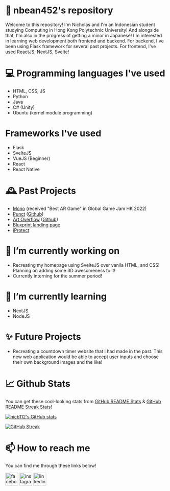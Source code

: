 # 👋 nbean452's repository 
<!-- ([Homepage](https://nicb112.github.io)) -->

Welcome to this repository! I'm Nicholas and I'm an Indonesian student studying Computing in Hong Kong Polytechnic University! And alongside that, I'm also in the progress of getting a minor in Japanese! I'm interested in learning web development both frontend and backend. For backend, I've been using Flask framework for several past projects. For frontend, I've used ReactJS, NextJS, Svelte!

# 💻 Programming languages I've used
* HTML, CSS, JS
* Python
* Java
* C# (Unity)
* Ubuntu (kernel module programming)

# Frameworks I've used
* Flask
* SvelteJS
* VueJS (Beginner)
* React
* React Native

# 🕰️ Past Projects
* [Mono](https://globalgamejam.org/2022/games/mono-1) (received "Best AR Game" in Global Game Jam HK 2022)
* [Punct](https://comp3421-punct.herokuapp.com) ([Github](https://github.com/nicb112/comp3421-fin-project))
* [Art Overflow](https://art-overflow-3334.herokuapp.com) ([Github](https://github.com/nicb112/comp3334-group-project))
* [Bluxprint landing page](https://nicb112.github.io/bluxprint/)
* [iProtect](https://www.iprotect.hk)

# 🔭 I’m currently working on
* Recreating my homepage using SvelteJS over vanila HTML, and CSS! Planning on adding some 3D awesomeness to it!
* Currently interning for the summer period!

# 🌱 I’m currently learning
* NextJS
* NodeJS

<!-- # 👯 I’m looking to collaborate on
* Flask application -->

# ✨ Future Projects
* Recreating a countdown timer website that I had made in the past. This new web application would be able to accept user inputs and choose their own background images and the like!

# 📈 Github Stats
You can get these cool-looking stats from [GitHub README Stats](https://github.com/anuraghazra/github-readme-stats) & [GitHub README Streak Stats](https://github-readme-streak-stats.herokuapp.com/demo/)!

[![nicb112's GitHub stats](https://github-readme-stats.vercel.app/api?username=nbean452&hide=issues,prs&count_private=true&show_icons=true&theme=tokyonight)](https://github.com/anuraghazra/github-readme-stats)

[![GitHub Streak](https://github-readme-streak-stats.herokuapp.com?user=nbean452&theme=tokyonight&date_format=M%20j%5B%2C%20Y%5D)](https://git.io/streak-stats)

# 📫 How to reach me
You can find me through these links below!

[<img src="https://upload.wikimedia.org/wikipedia/commons/thumb/2/2c/Facebook-new.png/640px-Facebook-new.png" style="width:40px; height:40px;" alt="facebook">](https://www.facebook.com/nicholas.benedict.399/)
[<img src="https://upload.wikimedia.org/wikipedia/commons/thumb/a/a3/Instagram_anooshe.png/640px-Instagram_anooshe.png" style="width:40px; height:40px;" alt="instagram">](https://www.instagram.com/nicc1120//)
[<img src="https://upload.wikimedia.org/wikipedia/commons/thumb/c/c9/Linkedin.svg/640px-Linkedin.svg.png" style="width:40px; height:40px;" alt="linkedin">](https://www.linkedin.com/in/nicholas-benedict-aa8b20217/ )
